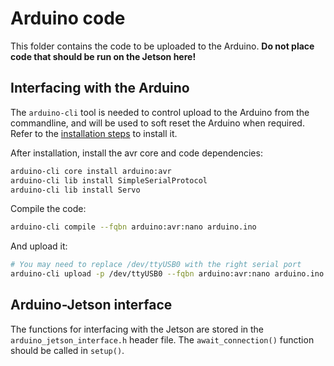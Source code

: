 # Arduino code
This folder contains the code to be uploaded to the Arduino. **Do not place code that should be run on the Jetson here!**

## Interfacing with the Arduino
The `arduino-cli` tool is needed to control upload to the Arduino from the commandline, and will be used to soft reset the Arduino when required. Refer to the [installation steps](https://arduino.github.io/arduino-cli/0.35/installation/) to install it.

After installation, install the avr core and code dependencies:

```bash
arduino-cli core install arduino:avr
arduino-cli lib install SimpleSerialProtocol
arduino-cli lib install Servo
```

Compile the code:

```bash
arduino-cli compile --fqbn arduino:avr:nano arduino.ino
```

And upload it:

```bash
# You may need to replace /dev/ttyUSB0 with the right serial port
arduino-cli upload -p /dev/ttyUSB0 --fqbn arduino:avr:nano arduino.ino
```

## Arduino-Jetson interface
The functions for interfacing with the Jetson are stored in the `arduino_jetson_interface.h` header file. The `await_connection()` function should be called in `setup()`.